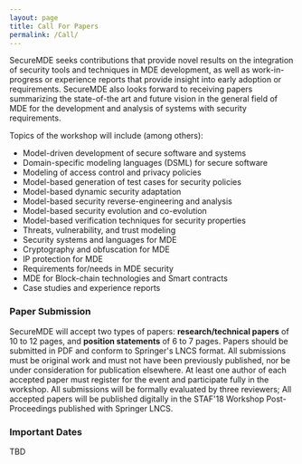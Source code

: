 ```yaml
---
layout: page
title: Call For Papers
permalink: /Call/
---
```


SecureMDE seeks contributions that provide novel results on the integration of
security tools and techniques in MDE development, as well as work-in-progress or
experience reports that provide insight into early adoption or requirements.
SecureMDE also looks forward to receiving papers summarizing the state-of-the art and
future vision in the general field of MDE for the development and analysis of
systems with security requirements. 

Topics of the workshop will include (among others):

 * Model-driven development of secure software and systems
 * Domain-specific modeling languages (DSML) for secure software
 * Modeling of access control and privacy policies
 * Model-based generation of test cases for security policies
 * Model-based dynamic security adaptation
 * Model-based security reverse-engineering and analysis
 * Model-based security evolution and co-evolution
 * Model-based verification techniques for security properties
 * Threats, vulnerability, and trust modeling
 * Security systems and languages for MDE
 * Cryptography and obfuscation for MDE
 * IP protection for MDE
 * Requirements for/needs in MDE security
 * MDE for Block-chain technologies and Smart contracts 
 * Case studies and experience reports


### Paper Submission

SecureMDE will accept two types of papers: **research/technical papers** of 10 to 12 pages, and **position
statements** of 6 to 7 pages. Papers should be submitted in PDF and conform to
Springer's LNCS format. All submissions must be original work and must not have
been previously published, nor be under consideration for publication elsewhere.
At least one author of each accepted paper must register for the event and
participate fully in the workshop. All submissions will be formally evaluated by
three reviewers; All accepted papers will be published digitally in the
STAF'18 Workshop Post-Proceedings published with Springer LNCS.

### Important Dates

TBD
